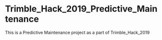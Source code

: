 # Trimble_Hack_2019_Predictive_Maintenance
This is a Predictive Maintenance project as a part of Trimble_Hack_2019
